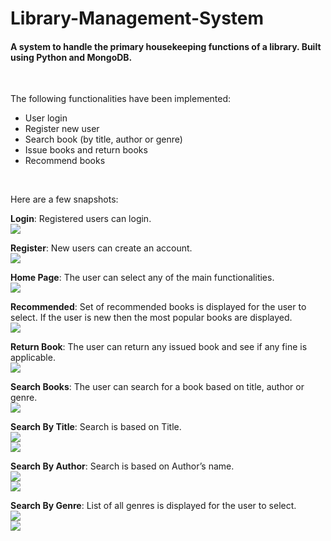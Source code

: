 # Library-Management-System
#### A system to handle the primary housekeeping functions of a library. Built using Python and MongoDB.
<br/>

The following functionalities have been implemented:
- User login
- Register new user
- Search book (by title, author or genre)
- Issue books and return books
- Recommend books
<br/>

Here are a few snapshots:  

**Login**: Registered users can login.  
![](images/login.png)  

**Register**: New users can create an account.  
![](images/register.png)  

**Home Page**: The user can select any of the main functionalities.  
![](images/home.png)  

**Recommended**: Set of recommended books is displayed for the user to select. If the user is new then the most popular books are displayed.  
![](images/recommend.png)  

**Return Book**: The user can return any issued book and see if any fine is applicable.  
![](images/return.png)  

**Search Books**: The user can search for a book based on title, author or genre.  
![](images/search-menu.png)  

**Search By Title**: Search is based on Title.  
![](images/search-title-1.png)  
![](images/search-title-2.png)  

**Search By Author**: Search is based on Author’s name.  
![](images/search-author-1.png)  
![](images/search-author-2.png)  

**Search By Genre**: List of all genres is displayed for the user to select.  
![](images/search-genre-1.png)  
![](images/search-genre-2.png)  
